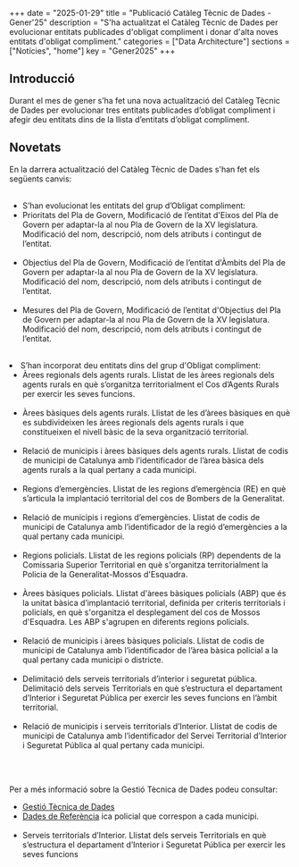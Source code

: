 +++
date        = "2025-01-29"
title       = "Publicació Catàleg Tècnic de Dades - Gener'25"
description = "S'ha actualitzat el Catàleg Tècnic de Dades per evolucionar entitats publicades d'obligat compliment i donar d'alta noves entitats d'obligat compliment."
categories  = ["Data Architecture"]
sections    = ["Notícies", "home"]
key = "Gener2025"
+++

## Introducció

Durant el mes de gener s’ha fet una nova actualització del Catàleg Tècnic de Dades per evolucionar tres entitats publicades d’obligat compliment i afegir deu entitats dins de la llista d’entitats d’obligat compliment.
 
## Novetats

En la darrera actualització del Catàleg Tècnic de Dades s'han fet els següents canvis:<br><br>
<ul>
<li>S’han evolucionat les entitats del grup d’Obligat compliment:<br>
	<li>Prioritats del Pla de Govern, Modificació de l’entitat d'Eixos del Pla de Govern per adaptar-la al nou Pla de Govern de la XV legislatura. Modificació del nom, descripció, nom dels atributs i contingut de l’entitat.</li><br>
	<li>Objectius del Pla de Govern, Modificació de l’entitat d'Àmbits del Pla de Govern per adaptar-la al nou Pla de Govern de la XV legislatura. Modificació del nom, descripció, nom dels atributs i contingut de l’entitat.</li><br>
	<li>Mesures del Pla de Govern, Modificació de l’entitat d'Objectius del Pla de Govern per adaptar-la al nou Pla de Govern de la XV legislatura. Modificació del nom, descripció, nom dels atributs i contingut de l’entitat.</li><br>
</ul>
</li>
<li>S’han incorporat deu entitats dins del grup d'Obligat compliment:<br>
<ul>
	<li>Àrees regionals dels agents rurals. Llistat de les àrees regionals dels agents rurals en què s’organitza territorialment el Cos d’Agents Rurals per exercir les seves funcions.</li><br>
	<li>Àrees bàsiques dels agents rurals. Llistat de les d’àrees bàsiques en què es subdivideixen les àrees regionals dels agents rurals i que constitueixen el nivell bàsic de la seva organització territorial.</li><br>
	<li>Relació de municipis i àrees bàsiques dels agents rurals. Llistat de codis de municipi de Catalunya amb l’identificador de l’àrea bàsica dels agents rurals a la qual pertany a cada municipi.</li><br>
	<li>Regions d’emergències. Llistat de les regions d’emergència (RE) en què s’articula la implantació territorial del cos de Bombers de la Generalitat.</li><br>
	<li>Relació de municipis i regions d’emergències. Llistat de codis de municipi de Catalunya amb l’identificador de la regió d’emergències a la qual pertany cada municipi.</li><br>
	<li>Regions policials. Llistat de les regions policials (RP) dependents de la Comissaria Superior Territorial en què s'organitza territorialment la Policia de la Generalitat-Mossos d'Esquadra.</li><br>
	<li>Àrees bàsiques policials. Llistat d'àrees bàsiques policials (ABP) que és la unitat bàsica d’implantació territorial, definida per criteris territorials i policials, en què s'organitza el desplegament del cos de Mossos d'Esquadra. Les ABP s'agrupen en diferents regions policials.</li><br>
	<li>Relació de municipis i àrees bàsiques policials. Llistat de codis de municipi de Catalunya amb l’identificador de l’àrea bàsica policial a la qual pertany cada municipi o districte.</li><br>
	<li>Delimitació dels serveis territorials d’interior i seguretat pública. Delimitació dels serveis Territorials en què s’estructura el departament d’Interior i Seguretat Pública per exercir les seves funcions en l’àmbit territorial.</li><br> 
	<li>Relació de municipis i serveis territorials d’Interior. Llistat de codis de municipi de Catalunya amb l’identificador del Servei Territorial d’Interior i Seguretat Pública al qual pertany cada municipi.</li><br>
</ul>
</li>
<br>

Per a més informació sobre la Gestió Tècnica de Dades podeu consultar:

* [Gestió Tècnica de Dades](https://canigo.ctti.gencat.cat/plataformes/dadesref/gestiodades/)
* [Dades de Referència](https://canigo.ctti.gencat.cat/plataformes/dadesref/dadesref/)
ica policial que correspon a cada municipi.</li><br>
	<li>Serveis territorials d’Interior. Llistat dels serveis Territorials en què s’estructura el departament d’Interior i Seguretat Pública per exercir les seves funcions
